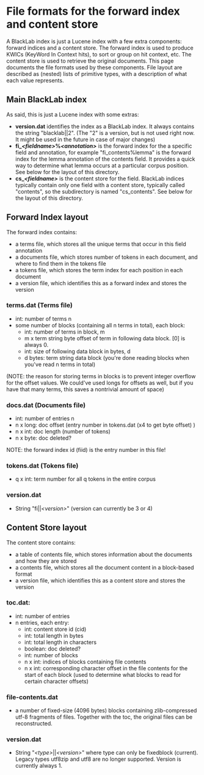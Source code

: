 # File formats for the forward index and content store

A BlackLab index is just a Lucene index with a few extra components: forward indices and a content store. The forward index is used to produce KWICs (KeyWord In Context hits), to sort or group on hit context, etc. The content store is used to retrieve the original documents. This page documents the file formats used by these components. File layout are described as (nested) lists of primitive types, with a description of what each value represents.   

## Main BlackLab index

As said, this is just a Lucene index with some extras:

- **version.dat** identifies the index as a BlackLab index. It always contains the string "blacklab||2". (The "2" is a version, but is not used right now. It might be used in the future in case of major changes)
- **fi_<i>&lt;fieldname&gt;</i>%<i>&lt;annotation&gt;</i>** is the forward index for the a specific field and annotation, for example "fi_contents%lemma" is the forward index for the lemma annotation of the contents field. It provides a quick way to determine what lemma occurs at a particular corpus position. See below for the layout of this directory.
- **cs_<i>&lt;fieldname&gt;</i>** is the content store for the field. BlackLab indices typically contain only one field with a content store, typically called "contents", so the subdirectory is named "cs_contents". See below for the layout of this directory.

## Forward Index layout

The forward index contains:

- a terms file, which stores all the unique terms that occur in this field annotation
- a documents file, which stores number of tokens in each document, and where to find them in the tokens file
- a tokens file, which stores the term index for each position in each document
- a version file, which identifies this as a forward index and stores the version

### terms.dat (Terms file)

- int: number of terms n
- some number of blocks (containing all n terms in total), each block:
    - int: number of terms in block, m
    - m x term string byte offset of term in following data block. [0] is always 0.
    - int: size of following data block in bytes, d
    - d bytes: term string data block
    (you're done reading blocks when you've read n terms in total)

(NOTE: the reason for storing terms in blocks is to prevent integer overflow 
for the offset values. We could've used longs for offsets as well, but
if you have that many terms, this saves a nontrivial amount of space)

### docs.dat (Documents file)

- int: number of entries n
- n x long: doc offset (entry number in tokens.dat (x4 to get byte offset) )
- n x int:  doc length (number of tokens)
- n x byte: doc deleted?

NOTE: the forward index id (fiid) is the entry number in this file!

### tokens.dat (Tokens file)

- q x int: term number for all q tokens in the entire corpus

### version.dat

- String "fi||<i>&lt;version&gt;</i>"  (version can currently be 3 or 4)


## Content Store layout

The content store contains:

- a table of contents file, which stores information about the documents and how they are stored
- a contents file, which stores all the document content in a block-based format
- a version file, which identifies this as a content store and stores the version

### toc.dat:

- int: number of entries
- n entries, each entry:
    - int: content store id (cid)
    - int: total length in bytes
    - int: total length in characters
    - boolean: doc deleted?
    - int: number of blocks
    - n x int: indices of blocks containing file contents
    - n x int: corresponding character offset in the file contents for the start of each block (used to determine what blocks to read for certain character offsets)

### file-contents.dat

- a number of fixed-size (4096 bytes) blocks containing zlib-compressed utf-8
  fragments of files. Together with the toc, the original files can be reconstructed.

### version.dat

- String "<i>&lt;type&gt;</i>||<i>&lt;version&gt;</i>"  where type can only be fixedblock (current).
  Legacy types utf8zip and utf8 are no longer supported. 
  Version is currently always 1.
